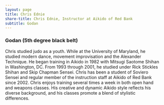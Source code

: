 ```yaml
---
layout: page
title: Chris Ednie
share-title: Chris Ednie, Instructor at Aikido of Red Bank
subtitle: Godan
---
```


### Godan (5th degree black belt)

Chris studied judo as a youth. While at the University of Maryland, he studied modern dance, movement improvisation and the Alexander Technique. He began training in Aikido in 1982 with Mitsugi Saotome Shihan in Washington, DC. From 1993 through 2001, he studied under Rick Stickles Shihan and Skip Chapman Sensei. Chris has been a student of Soviero Sensei and regular member of the instruction staff at Aikido of Red Bank since 2002. Chris enjoys training several times a week in both open hand and weapons classes. His creative and dynamic Aikido style reflects his diverse background, and his classes promote a blend of stylistic differences. 
  